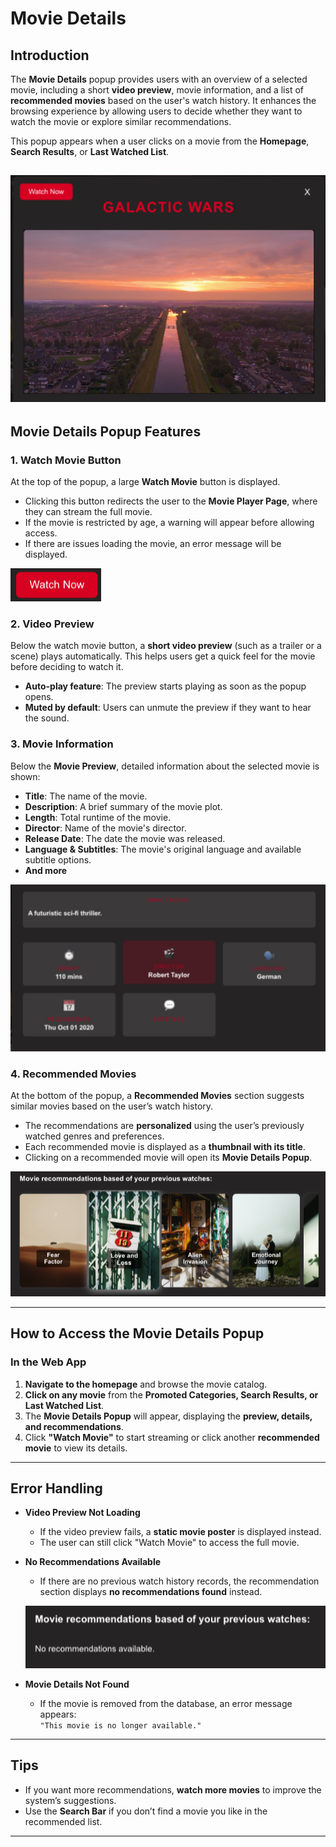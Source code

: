 # Movie Details

## Introduction

The **Movie Details** popup provides users with an overview of a selected movie, including a short **video preview**, movie information, and a list of **recommended movies** based on the user's watch history. It enhances the browsing experience by allowing users to decide whether they want to watch the movie or explore similar recommendations.

This popup appears when a user clicks on a movie from the **Homepage**, **Search Results**, or **Last Watched List**.

![Movie Popup](./Screenshots/web_movie_popup.png)
---

## Movie Details Popup Features

### 1. **Watch Movie Button**
At the top of the popup, a large **Watch Movie** button is displayed.

- Clicking this button redirects the user to the **Movie Player Page**, where they can stream the full movie.
- If the movie is restricted by age, a warning will appear before allowing access.
- If there are issues loading the movie, an error message will be displayed.

![Watch Movie](./Screenshots/web_watch_movie.png)

### 2. **Video Preview**
Below the watch movie button, a **short video preview** (such as a trailer or a scene) plays automatically. This helps users get a quick feel for the movie before deciding to watch it.

- **Auto-play feature**: The preview starts playing as soon as the popup opens.
- **Muted by default**: Users can unmute the preview if they want to hear the sound.

### 3. **Movie Information**
Below the **Movie Preview**, detailed information about the selected movie is shown:

- **Title**: The name of the movie.
- **Description**: A brief summary of the movie plot.
- **Length**: Total runtime of the movie.
- **Director**: Name of the movie's director.
- **Release Date**: The date the movie was released.
- **Language & Subtitles**: The movie's original language and available subtitle options.
- **And more**

![Movie Info](./Screenshots/web_movie_info.png)

### 4. **Recommended Movies**
At the bottom of the popup, a **Recommended Movies** section suggests similar movies based on the user’s watch history.

- The recommendations are **personalized** using the user’s previously watched genres and preferences.
- Each recommended movie is displayed as a **thumbnail with its title**.
- Clicking on a recommended movie will open its **Movie Details Popup**.

![Movie Recommendations](./Screenshots/web_movie_recommendations.png)

---

## How to Access the Movie Details Popup

### **In the Web App**
1. **Navigate to the homepage** and browse the movie catalog.
2. **Click on any movie** from the **Promoted Categories, Search Results, or Last Watched List**.
3. The **Movie Details Popup** will appear, displaying the **preview, details, and recommendations**.
4. Click **"Watch Movie"** to start streaming or click another **recommended movie** to view its details.

---

## Error Handling
- **Video Preview Not Loading**  
  - If the video preview fails, a **static movie poster** is displayed instead.
  - The user can still click "Watch Movie" to access the full movie.

- **No Recommendations Available**  
  - If there are no previous watch history records, the recommendation section displays **no recommendations found** instead.

  ![Movie No Rec](./Screenshots/web_movie_no_rec.png)

- **Movie Details Not Found**  
  - If the movie is removed from the database, an error message appears:  
    `"This movie is no longer available."`

---

## Tips
- If you want more recommendations, **watch more movies** to improve the system’s suggestions.
- Use the **Search Bar** if you don’t find a movie you like in the recommended list.

---